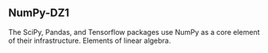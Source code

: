 ## NumPy-DZ1
The SciPy, Pandas, and Tensorflow packages use NumPy as a core element of their infrastructure.
Elements of linear algebra.
